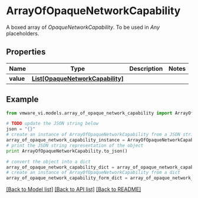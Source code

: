 # ArrayOfOpaqueNetworkCapability

A boxed array of *OpaqueNetworkCapability*. To be used in *Any* placeholders. 

## Properties
Name | Type | Description | Notes
------------ | ------------- | ------------- | -------------
**value** | [**List[OpaqueNetworkCapability]**](OpaqueNetworkCapability.md) |  | 

## Example

```python
from vmware_vi.models.array_of_opaque_network_capability import ArrayOfOpaqueNetworkCapability

# TODO update the JSON string below
json = "{}"
# create an instance of ArrayOfOpaqueNetworkCapability from a JSON string
array_of_opaque_network_capability_instance = ArrayOfOpaqueNetworkCapability.from_json(json)
# print the JSON string representation of the object
print ArrayOfOpaqueNetworkCapability.to_json()

# convert the object into a dict
array_of_opaque_network_capability_dict = array_of_opaque_network_capability_instance.to_dict()
# create an instance of ArrayOfOpaqueNetworkCapability from a dict
array_of_opaque_network_capability_form_dict = array_of_opaque_network_capability.from_dict(array_of_opaque_network_capability_dict)
```
[[Back to Model list]](../README.md#documentation-for-models) [[Back to API list]](../README.md#documentation-for-api-endpoints) [[Back to README]](../README.md)


